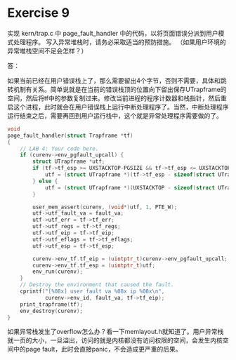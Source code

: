 # Exercise 9

实现 kern/trap.c 中 page_fault_handler 中的代码，以将页面错误分派到用户模式处理程序。 写入异常堆栈时，请务必采取适当的预防措施。 （如果用户环境的异常堆栈空间不足会怎样？）



答：

如果当前已经在用户错误栈上了，那么需要留出4个字节，否则不需要，具体和跳转机制有关系。简单说就是在当前的错误栈顶的位置向下留出保存UTrapframe的空间，然后将tf中的参数复制过来。修改当前进程的程序计数器和栈指针，然后重启这个进程，此时就会在用户错误栈上运行中断处理程序了。当然，中断处理程序运行结束之后，需要再回到用户运行栈中，这个就是异常处理程序需要做的了。

```c
void
page_fault_handler(struct Trapframe *tf)
{    
    // LAB 4: Your code here.
    if (curenv->env_pgfault_upcall) {
        struct UTrapframe *utf;
        if (tf->tf_esp >= UXSTACKTOP-PGSIZE && tf->tf_esp <= UXSTACKTOP-1) {
            utf = (struct UTrapframe *)(tf->tf_esp - sizeof(struct UTrapframe) - 4);
        } else {
            utf = (struct UTrapframe *)(UXSTACKTOP - sizeof(struct UTrapframe));
        }

        user_mem_assert(curenv, (void*)utf, 1, PTE_W);
        utf->utf_fault_va = fault_va;
        utf->utf_err = tf->tf_err;
        utf->utf_regs = tf->tf_regs;
        utf->utf_eip = tf->tf_eip;
        utf->utf_eflags = tf->tf_eflags;
        utf->utf_esp = tf->tf_esp;

        curenv->env_tf.tf_eip = (uintptr_t)curenv->env_pgfault_upcall;
        curenv->env_tf.tf_esp = (uintptr_t)utf;
        env_run(curenv);
    }
    // Destroy the environment that caused the fault.
    cprintf("[%08x] user fault va %08x ip %08x\n",
            curenv->env_id, fault_va, tf->tf_eip);
    print_trapframe(tf);
    env_destroy(curenv);
}
```

如果异常栈发生了overflow怎么办？看一下memlayout.h就知道了。用户异常栈就一页的大小，一旦溢出，访问的就是内核都没有访问权限的空间，会发生内核空间中的page fault，此时会直接panic，不会造成更严重的后果。